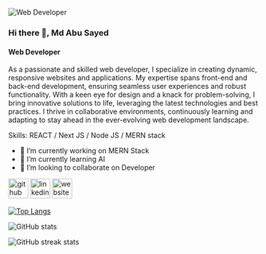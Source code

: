 
![Web Developer](https://api.deepai.org/job-view-file/255e95b7-ce52-42dd-a9ab-ac84018f29d6/outputs/output.jpg)
### Hi there 👋, Md Abu Sayed
#### Web Developer

As a passionate and skilled web developer, I specialize in creating dynamic, responsive websites and applications. My expertise spans front-end and back-end development, ensuring seamless user experiences and robust functionality. With a keen eye for design and a knack for problem-solving, I bring innovative solutions to life, leveraging the latest technologies and best practices. I thrive in collaborative environments, continuously learning and adapting to stay ahead in the ever-evolving web development landscape.

Skills:  REACT / Next JS / Node JS / MERN stack 

- 🔭 I’m currently working on MERN Stack  
- 🌱 I’m currently learning AI  
- 👯 I’m looking to collaborate on Developer  


[<img src='https://cdn.jsdelivr.net/npm/simple-icons@3.0.1/icons/github.svg' alt='github' height='40'>](https://github.com/AbuSayed332)  [<img src='https://cdn.jsdelivr.net/npm/simple-icons@3.0.1/icons/linkedin.svg' alt='linkedin' height='40'>](https://www.linkedin.com/in/md-abu-sayed-165892203/)  [<img src='https://cdn.jsdelivr.net/npm/simple-icons@3.0.1/icons/icloud.svg' alt='website' height='40'>](https://engineerabusayed.netlify.app/)  

[![Top Langs](https://github-readme-stats.vercel.app/api/top-langs/?username=AbuSayed332)](https://github.com/anuraghazra/github-readme-stats)

![GitHub stats](https://github-readme-stats.vercel.app/api?username=AbuSayed332&show_icons=true&count_private=true)  

![GitHub streak stats](https://streak-stats.demolab.com/?user=AbuSayed332)  

